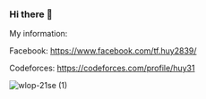 ### Hi there 👋
My information:

Facebook: https://www.facebook.com/tf.huy2839/

Codeforces: https://codeforces.com/profile/huy31

![wlop-21se (1)](https://user-images.githubusercontent.com/95224307/164218091-7b7078a5-964f-488f-8bd2-bdc5750a2158.jpg)


<!--
**duchuys31/duchuys31** is a ✨ _special_ ✨ repository because its `README.md` (this file) appears on your GitHub profile.

Here are some ideas to get you started:
![wlop-21se (1)](https://user-images.githubusercontent.com/95224307/164217980-bb68d72a-fa7f-440b-9849-aabe641af57b.jpg)

- 🔭 I’m currently working on ...
- 🌱 I’m currently learning ...
- 👯 I’m looking to collaborate on ...
- 🤔 I’m looking for help with ...
- 💬 Ask me about ...
- 📫 How to reach me: ...
- 😄 Pronouns: ...
- ⚡ Fun fact: ...
-->

